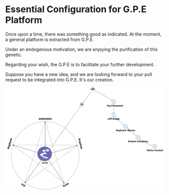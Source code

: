 # Essential Configuration for G.P.E Platform
Once upon a time, there was something good as indicated. At the moment, a general platform is extracted from G.P.E.

Under an endogenous motivation, we are enjoying the purification of this genetic.

Regarding your wish, the G.P.E is to facilitate your further development.

Suppose you have a new idea, and we are looking forward to your pull request to be integrated into G.P.E.
It's our creation.

![GPE Layout](./extension/gpe-figure/TE-GPE-Basic_1diagram_1.drawio.png)
